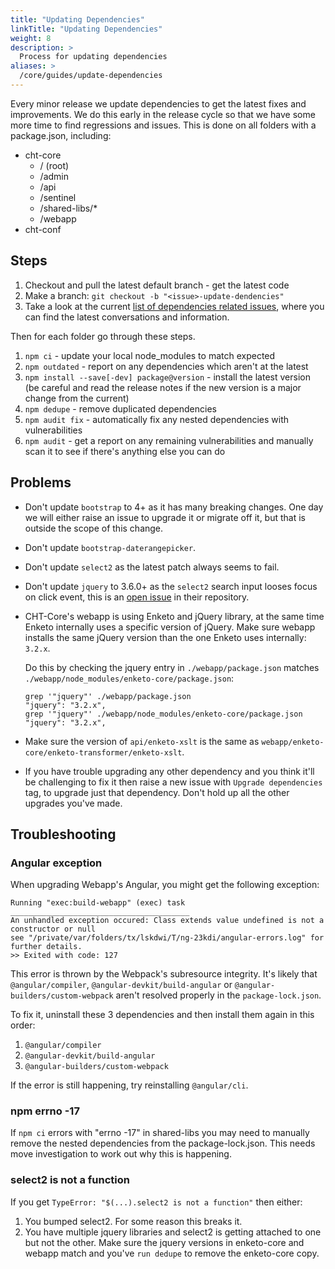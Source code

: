 ```yaml
---
title: "Updating Dependencies"
linkTitle: "Updating Dependencies"
weight: 8
description: >
  Process for updating dependencies
aliases: >
  /core/guides/update-dependencies
---
```


Every minor release we update dependencies to get the latest fixes and improvements. We do this early in the release cycle so that we have some more time to find regressions and issues. This is done on all folders with a package.json, including:

- cht-core
  - / (root)
  - /admin
  - /api
  - /sentinel
  - /shared-libs/*
  - /webapp
- cht-conf

## Steps

1. Checkout and pull the latest default branch - get the latest code
2. Make a branch: `git checkout -b "<issue>-update-dendencies"`
3. Take a look at the current [list of dependencies related issues](https://github.com/medic/cht-core/issues?q=is%3Aopen+is%3Aissue+label%3ADependencies), where you can find the latest conversations and information.  

Then for each folder go through these steps.

1. `npm ci` - update your local node_modules to match expected
2. `npm outdated` - report on any dependencies which aren't at the latest
3. `npm install --save[-dev] package@version` - install the latest version (be careful and read the release notes if the new version is a major change from the current)
4. `npm dedupe` - remove duplicated dependencies
5. `npm audit fix` - automatically fix any nested dependencies with vulnerabilities
6. `npm audit` - get a report on any remaining vulnerabilities and manually scan it to see if there's anything else you can do

## Problems

- Don't update `bootstrap` to 4+ as it has many breaking changes. One day we will either raise an issue to upgrade it or migrate off it, but that is outside the scope of this change.
- Don't update `bootstrap-daterangepicker`.
- Don't update `select2` as the latest patch always seems to fail.
- Don't update `jquery` to 3.6.0+ as the `select2` search input looses focus on click event, this is an [open issue](https://github.com/select2/select2/issues/5993) in their repository.
- CHT-Core's webapp is using Enketo and jQuery library, at the same time Enketo internally uses a specific version of jQuery. Make sure webapp installs the same jQuery version than the one Enketo uses internally: `3.2.x`.

  Do this by checking the jquery entry in `./webapp/package.json` matches `./webapp/node_modules/enketo-core/package.json`:

  ```
  grep '"jquery"' ./webapp/package.json
  "jquery": "3.2.x",
  grep '"jquery"' ./webapp/node_modules/enketo-core/package.json
  "jquery": "3.2.x",
  ```

- Make sure the version of `api/enketo-xslt` is the same as `webapp/enketo-core/enketo-transformer/enketo-xslt`.
- If you have trouble upgrading any other dependency and you think it'll be challenging to fix it then raise a new issue with `Upgrade dependencies` tag, to upgrade just that dependency. Don't hold up all the other upgrades you've made.

## Troubleshooting

### Angular exception

When upgrading Webapp's Angular, you might get the following exception:
```
Running "exec:build-webapp" (exec) task
________________________________________
An unhandled exception occured: Class extends value undefined is not a constructor or null
see "/private/var/folders/tx/lskdwi/T/ng-23kdi/angular-errors.log" for further details.
>> Exited with code: 127
```
This error is thrown by the Webpack's subresource integrity. It's likely that `@angular/compiler`, `@angular-devkit/build-angular` or `@angular-builders/custom-webpack` aren't resolved properly in the `package-lock.json`.

To fix it, uninstall these 3 dependencies and then install them again in this order:
1. `@angular/compiler`
2. `@angular-devkit/build-angular`
3. `@angular-builders/custom-webpack`

If the error is still happening, try reinstalling `@angular/cli`.

### npm errno -17

If `npm ci` errors with "errno -17" in shared-libs you may need to manually remove the nested dependencies from the package-lock.json. This needs move investigation to work out why this is happening.

### select2 is not a function

If you get `TypeError: "$(...).select2 is not a function"` then either:
1. You bumped select2. For some reason this breaks it.
2. You have multiple jquery libraries and select2 is getting attached to one but not the other. Make sure the jquery versions in enketo-core and webapp match and you've `run dedupe` to remove the enketo-core copy.

